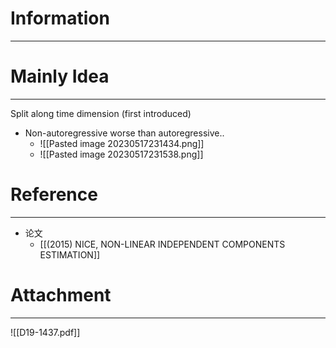 # Information
---


# Mainly Idea
---
Split along time dimension (first introduced)

- Non-autoregressive worse than autoregressive..
	- ![[Pasted image 20230517231434.png]]
	- ![[Pasted image 20230517231538.png]]

# Reference
---
- 论文
	- [[(2015) NICE, NON-LINEAR INDEPENDENT COMPONENTS ESTIMATION]]

# Attachment
---
![[D19-1437.pdf]]